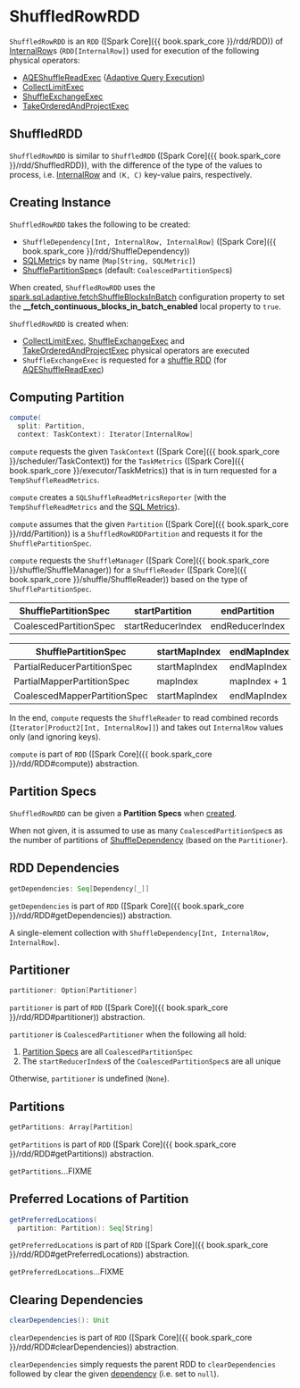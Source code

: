 # ShuffledRowRDD

`ShuffledRowRDD` is an `RDD` ([Spark Core]({{ book.spark_core }}/rdd/RDD)) of [InternalRow](InternalRow.md)s (`RDD[InternalRow]`) used for execution of the following physical operators:

* [AQEShuffleReadExec](adaptive-query-execution/AQEShuffleReadExec.md) ([Adaptive Query Execution](adaptive-query-execution/index.md))
* [CollectLimitExec](physical-operators/CollectLimitExec.md)
* [ShuffleExchangeExec](physical-operators/ShuffleExchangeExec.md)
* [TakeOrderedAndProjectExec](physical-operators/TakeOrderedAndProjectExec.md)

## <span id="ShuffledRDD"> ShuffledRDD

`ShuffledRowRDD` is similar to `ShuffledRDD` ([Spark Core]({{ book.spark_core }}/rdd/ShuffledRDD)), with the difference of the type of the values to process, i.e. [InternalRow](InternalRow.md) and `(K, C)` key-value pairs, respectively.

## Creating Instance

`ShuffledRowRDD` takes the following to be created:

* <span id="dependency"> `ShuffleDependency[Int, InternalRow, InternalRow]` ([Spark Core]({{ book.spark_core }}/rdd/ShuffleDependency))
* <span id="metrics"> [SQLMetric](physical-operators/SQLMetric.md)s by name (`Map[String, SQLMetric]`)
* [ShufflePartitionSpec](#partitionSpecs)s (default: `CoalescedPartitionSpec`s)

When created, `ShuffledRowRDD` uses the [spark.sql.adaptive.fetchShuffleBlocksInBatch](configuration-properties.md#spark.sql.adaptive.fetchShuffleBlocksInBatch) configuration property to set the **__fetch_continuous_blocks_in_batch_enabled** local property to `true`.

`ShuffledRowRDD` is created when:

* [CollectLimitExec](physical-operators/CollectLimitExec.md), [ShuffleExchangeExec](physical-operators/ShuffleExchangeExec.md) and [TakeOrderedAndProjectExec](physical-operators/TakeOrderedAndProjectExec.md) physical operators are executed
* `ShuffleExchangeExec` is requested for a [shuffle RDD](physical-operators/ShuffleExchangeExec.md#getShuffleRDD) (for [AQEShuffleReadExec](adaptive-query-execution/AQEShuffleReadExec.md))

## <span id="compute"> Computing Partition

```scala
compute(
  split: Partition,
  context: TaskContext): Iterator[InternalRow]
```

`compute` requests the given `TaskContext` ([Spark Core]({{ book.spark_core }}/scheduler/TaskContext)) for the `TaskMetrics` ([Spark Core]({{ book.spark_core }}/executor/TaskMetrics)) that is in turn requested for a `TempShuffleReadMetrics`.

`compute` creates a `SQLShuffleReadMetricsReporter` (with the `TempShuffleReadMetrics` and the [SQL Metrics](#metrics)).

`compute` assumes that the given `Partition` ([Spark Core]({{ book.spark_core }}/rdd/Partition)) is a `ShuffledRowRDDPartition` and requests it for the `ShufflePartitionSpec`.

`compute` requests the `ShuffleManager` ([Spark Core]({{ book.spark_core }}/shuffle/ShuffleManager)) for a `ShuffleReader` ([Spark Core]({{ book.spark_core }}/shuffle/ShuffleReader)) based on the type of `ShufflePartitionSpec`.

ShufflePartitionSpec    | startPartition    | endPartition
------------------------|-------------------|-------------------------
 CoalescedPartitionSpec | startReducerIndex | endReducerIndex

ShufflePartitionSpec          | startMapIndex | endMapIndex  | startPartition    | endPartition
------------------------------|---------------|--------------|-------------------|------------
 PartialReducerPartitionSpec  | startMapIndex | endMapIndex  | reducerIndex      | reducerIndex + 1
 PartialMapperPartitionSpec   | mapIndex      | mapIndex + 1 | startReducerIndex | endReducerIndex
 CoalescedMapperPartitionSpec | startMapIndex | endMapIndex  | 0                 | numReducers

In the end, `compute` requests the `ShuffleReader` to read combined records (`Iterator[Product2[Int, InternalRow]]`) and takes out `InternalRow` values only (and ignoring keys).

`compute` is part of `RDD` ([Spark Core]({{ book.spark_core }}/rdd/RDD#compute)) abstraction.

## <span id="partitionSpecs"> Partition Specs

`ShuffledRowRDD` can be given a **Partition Specs** when [created](#creating-instance).

When not given, it is assumed to use as many `CoalescedPartitionSpec`s as the number of partitions of [ShuffleDependency](#dependency) (based on the `Partitioner`).

## <span id="getDependencies"> RDD Dependencies

```scala
getDependencies: Seq[Dependency[_]]
```

`getDependencies` is part of `RDD` ([Spark Core]({{ book.spark_core }}/rdd/RDD#getDependencies)) abstraction.

A single-element collection with `ShuffleDependency[Int, InternalRow, InternalRow]`.

## <span id="partitioner"> Partitioner

```scala
partitioner: Option[Partitioner]
```

`partitioner` is part of `RDD` ([Spark Core]({{ book.spark_core }}/rdd/RDD#partitioner)) abstraction.

`partitioner` is `CoalescedPartitioner` when the following all hold:

1. [Partition Specs](#partitionSpecs) are all `CoalescedPartitionSpec`
1. The `startReducerIndex`s of the `CoalescedPartitionSpec`s are all unique

Otherwise, `partitioner` is undefined (`None`).

## <span id="getPartitions"> Partitions

```scala
getPartitions: Array[Partition]
```

`getPartitions` is part of `RDD` ([Spark Core]({{ book.spark_core }}/rdd/RDD#getPartitions)) abstraction.

`getPartitions`...FIXME

## <span id="getPreferredLocations"> Preferred Locations of Partition

```scala
getPreferredLocations(
  partition: Partition): Seq[String]
```

`getPreferredLocations` is part of `RDD` ([Spark Core]({{ book.spark_core }}/rdd/RDD#getPreferredLocations)) abstraction.

`getPreferredLocations`...FIXME

## <span id="clearDependencies"> Clearing Dependencies

```scala
clearDependencies(): Unit
```

`clearDependencies` is part of `RDD` ([Spark Core]({{ book.spark_core }}/rdd/RDD#clearDependencies)) abstraction.

`clearDependencies` simply requests the parent RDD to `clearDependencies` followed by clear the given [dependency](#dependency) (i.e. set to `null`).
